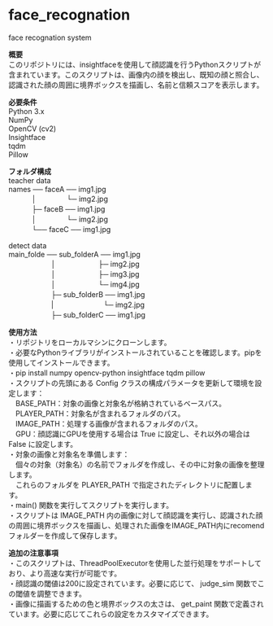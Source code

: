 # face_recognation  
face recognation system  

**概要**  
このリポジトリには、insightfaceを使用して顔認識を行うPythonスクリプトが含まれています。このスクリプトは、画像内の顔を検出し、既知の顔と照合し、認識された顔の周囲に境界ボックスを描画し、名前と信頼スコアを表示します。  

**必要条件**  
Python 3.x  
NumPy  
OpenCV (cv2)  
Insightface  
tqdm  
Pillow  

**フォルダ構成**  
teacher data  
names ── faceA ── img1.jpg  
　　　 │　　　　 └─ img2.jpg  
　　　 ├─ faceB ── img1.jpg  
　　　 │　　　　 └─ img2.jpg  
　　　 └── faceC ── img1.jpg   


detect data  
main_folde ── sub_folderA ── img1.jpg  
　　　　　　│　　　　　　├─ img2.jpg  
　　　　　　│　　　　　　├─ img3.jpg  
　　　　　　│　　　　　　└─ img4.jpg  
　　　　　　├─ sub_folderB ── img1.jpg  
　　　　　　|　　　　　　　└─ img2.jpg  
　　　　　　├─ sub_folderC ── img1.jpg  


**使用方法**  
・リポジトリをローカルマシンにクローンします。  
・必要なPythonライブラリがインストールされていることを確認します。pipを使用してインストールできます。  
・pip install numpy opencv-python insightface tqdm pillow  
・スクリプトの先頭にある Config クラスの構成パラメータを更新して環境を設定します：  
　BASE_PATH：対象の画像と対象名が格納されているベースパス。  
　PLAYER_PATH：対象名が含まれるフォルダのパス。  
　IMAGE_PATH：処理する画像が含まれるフォルダのパス。  
　GPU：顔認識にGPUを使用する場合は True に設定し、それ以外の場合は False に設定します。  
・対象の画像と対象名を準備します：  
　個々の対象（対象名）の名前でフォルダを作成し、その中に対象の画像を整理します。  
　これらのフォルダを PLAYER_PATH で指定されたディレクトリに配置します。  
・main() 関数を実行してスクリプトを実行します。  
・スクリプトは IMAGE_PATH 内の画像に対して顔認識を実行し、認識された顔の周囲に境界ボックスを描画し、処理された画像をIMAGE_PATH内にrecomendフォルダーを作成して保存します。  

**追加の注意事項**  
・このスクリプトは、ThreadPoolExecutorを使用した並行処理をサポートしており、より高速な実行が可能です。  
・顔認識の閾値は200に設定されています。必要に応じて、 judge_sim 関数でこの閾値を調整できます。  
・画像に描画するための色と境界ボックスの太さは、 get_paint 関数で定義されています。必要に応じてこれらの設定をカスタマイズできます。  
  
